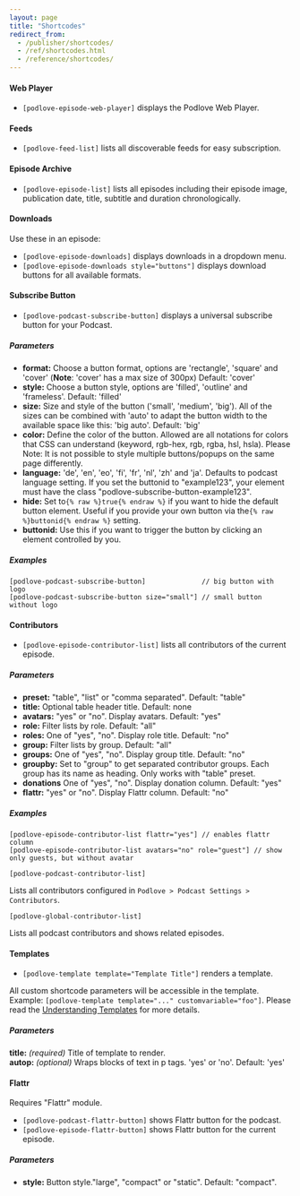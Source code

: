 ```yaml
---
layout: page
title: "Shortcodes"
redirect_from:
  - /publisher/shortcodes/
  - /ref/shortcodes.html
  - /reference/shortcodes/
---
```


#### Web Player

- `[podlove-episode-web-player]` displays the Podlove Web Player.

#### Feeds

- `[podlove-feed-list]` lists all discoverable feeds for easy subscription.

#### Episode Archive

- `[podlove-episode-list]` lists all episodes including their episode image, publication date, title, subtitle and duration chronologically.

#### Downloads

Use these in an episode:

- `[podlove-episode-downloads]` displays downloads in a dropdown menu.  
- `[podlove-episode-downloads style="buttons"]` displays download buttons for all available formats. 

#### Subscribe Button

- `[podlove-podcast-subscribe-button]` displays a universal subscribe button for your Podcast.

##### Parameters

- **format:** Choose a button format, options are 'rectangle', 'square' and 'cover' (**Note**: 'cover' has a max size of 300px) Default: 'cover'
- **style:** Choose a button style, options are 'filled', 'outline' and 'frameless'. Default: 'filled'
- **size:** Size and style of the button ('small', 'medium', 'big'). All of the sizes can be combined with 'auto' to adapt the button width to the available space like this: 'big auto'. Default: 'big'
- **color:** Define the color of the button. Allowed are all notations for colors that CSS can understand (keyword, rgb-hex, rgb, rgba, hsl, hsla). Please Note: It is not possible to style multiple buttons/popups on the same page differently.
- **language:** 'de', 'en', 'eo', 'fi', 'fr', 'nl', 'zh' and 'ja'. Defaults to podcast language setting.
If you set the buttonid to "example123", your element must have the class "podlove-subscribe-button-example123".
- **hide:** Set to`{% raw %}true{% endraw %}` if you want to hide the default button element. Useful if you provide your own button via the`{% raw %}buttonid{% endraw %}` setting.
- **buttonid:** Use this if you want to trigger the button by clicking an element controlled by you. 

##### Examples

```
[podlove-podcast-subscribe-button]              // big button with logo
[podlove-podcast-subscribe-button size="small"] // small button without logo
```

#### Contributors

- `[podlove-episode-contributor-list]` lists all contributors of the current episode.

##### Parameters

- **preset:** "table", "list" or "comma separated". Default: "table"
- **title:** Optional table header title. Default: none
- **avatars:** "yes" or "no". Display avatars. Default: "yes"
- **role:** Filter lists by role. Default: "all"
- **roles:** One of "yes", "no". Display role title. Default: "no"
- **group:** Filter lists by group. Default: "all"
- **groups:** One of "yes", "no". Display group title. Default: "no" 
- **groupby:** Set to "group" to get separated contributor groups. Each group has its name as heading. Only works with "table" preset.
- **donations** One of "yes", "no". Display donation column. Default: "yes"
- **flattr:** "yes" or "no". Display Flattr column. Default: "no"

##### Examples

```
[podlove-episode-contributor-list flattr="yes"] // enables flattr column
[podlove-episode-contributor-list avatars="no" role="guest"] // show only guests, but without avatar
```

`[podlove-podcast-contributor-list]`

Lists all contributors configured in `Podlove > Podcast Settings > Contributors`.

`[podlove-global-contributor-list]`

Lists all podcast contributors and shows related episodes.

#### Templates

- `[podlove-template template="Template Title"]` renders a template.

All custom shortcode parameters will be accessible in the template. Example: `[podlove-template template="..." customvariable="foo"]`. Please read the [Understanding Templates](/guides/understanding-templates/) for more details.

##### Parameters

**title:** _(required)_ Title of template to render.  
**autop:** _(optional)_ Wraps blocks of text in p tags. 'yes' or 'no'. Default: 'yes'

#### Flattr

Requires "Flattr" module.

- `[podlove-podcast-flattr-button]` shows Flattr button for the podcast.
- `[podlove-episode-flattr-button]` shows Flattr button for the current episode.

##### Parameters

- **style:** Button style."large", "compact" or "static". Default: "compact".
